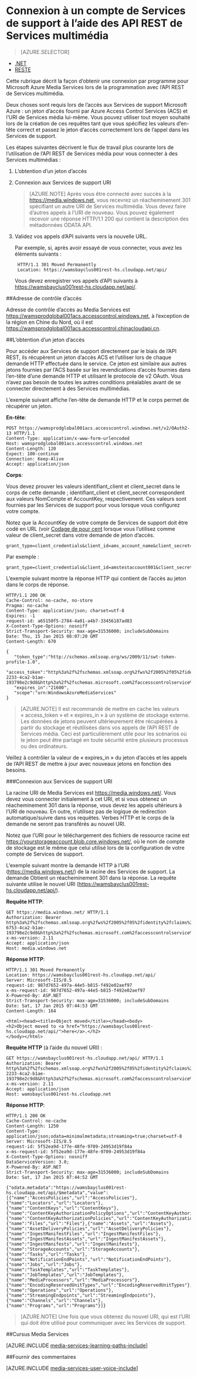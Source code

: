 <properties 
    pageTitle="Connexion à un compte de Services de support à l’aide des API REST | Microsoft Azure" 
    description="Cette rubrique montre comment se connecter à des Services de support en utilisant API REST." 
    services="media-services" 
    documentationCenter="" 
    authors="Juliako" 
    manager="erikre" 
    editor=""/>

<tags 
    ms.service="media-services" 
    ms.workload="media" 
    ms.tgt_pltfrm="na" 
    ms.devlang="dotnet" 
    ms.topic="article" 
    ms.date="09/26/2016"  
    ms.author="juliako"/>


# <a name="connecting-to-media-services-account-using-media-services-rest-api"></a>Connexion à un compte de Services de support à l’aide des API REST de Services multimédia

> [AZURE.SELECTOR]
- [.NET](media-services-dotnet-connect-programmatically.md)
- [RESTE](media-services-rest-connect-programmatically.md)

Cette rubrique décrit la façon d’obtenir une connexion par programme pour Microsoft Azure Media Services lors de la programmation avec l’API REST de Services multimédia.

Deux choses sont requis lors de l’accès aux Services de support Microsoft Azure : un jeton d’accès fourni par Azure Access Control Services (ACS) et l’URI de Services média lui-même. Vous pouvez utiliser tout moyen souhaité lors de la création de ces requêtes tant que vous spécifiez les valeurs d’en-tête correct et passez le jeton d’accès correctement lors de l’appel dans les Services de support.

Les étapes suivantes décrivent le flux de travail plus courante lors de l’utilisation de l’API REST de Services média pour vous connecter à des Services multimédias :

1. L’obtention d’un jeton d’accès 
2. Connexion aux Services de support URI 

    >[AZURE.NOTE] Après vous être connecté avec succès à la https://media.windows.net, vous recevrez un réacheminement 301 spécifiant un autre URI de Services multimédia. Vous devez faire d’autres appels à l’URI de nouveau.
Vous pouvez également recevoir une réponse HTTP/1.1 200 qui contient la description des métadonnées ODATA API.

3. Validez vos appels d’API suivants vers la nouvelle URL. 

    Par exemple, si, après avoir essayé de vous connecter, vous avez les éléments suivants :

        HTTP/1.1 301 Moved Permanently
        Location: https://wamsbayclus001rest-hs.cloudapp.net/api/

    Vous devez enregistrer vos appels d’API suivants à https://wamsbayclus001rest-hs.cloudapp.net/api/.

##<a name="access-control-address"></a>Adresse de contrôle d’accès

Adresse de contrôle d’accès au Media Services est https://wamsprodglobal001acs.accesscontrol.windows.net, à l’exception de la région en Chine du Nord, où il est https://wamsprodglobal001acs.accesscontrol.chinacloudapi.cn.

##<a name="getting-an-access-token"></a>L’obtention d’un jeton d’accès

Pour accéder aux Services de support directement par le biais de l’API REST, ils récupèrent un jeton d’accès ACS et l’utiliser lors de chaque demande HTTP effectuée dans le service. Ce jeton est similaire aux autres jetons fournies par l’ACS basée sur les revendications d’accès fournies dans l’en-tête d’une demande HTTP et utilisant le protocole de v2 OAuth. Vous n’avez pas besoin de toutes les autres conditions préalables avant de se connecter directement à des Services multimédias.

L’exemple suivant affiche l’en-tête de demande HTTP et le corps permet de récupérer un jeton.

**En-tête**:

    POST https://wamsprodglobal001acs.accesscontrol.windows.net/v2/OAuth2-13 HTTP/1.1
    Content-Type: application/x-www-form-urlencoded
    Host: wamsprodglobal001acs.accesscontrol.windows.net
    Content-Length: 120
    Expect: 100-continue
    Connection: Keep-Alive
    Accept: application/json

    
**Corps**:

Vous devez prouver les valeurs identifiant_client et client_secret dans le corps de cette demande ; identifiant_client et client_secret correspondent aux valeurs NomCompte et AccountKey, respectivement. Ces valeurs sont fournies par les Services de support pour vous lorsque vous configurez votre compte. 

Notez que la AccountKey de votre compte de Services de support doit être codé en URL (voir [Codage de pour cent](http://tools.ietf.org/html/rfc3986#section-2.1) lorsque vous l’utilisez comme valeur de client_secret dans votre demande de jeton d’accès.

    grant_type=client_credentials&client_id=ams_account_name&client_secret=URL_encoded_ams_account_key&scope=urn%3aWindowsAzureMediaServices


Par exemple : 

    grant_type=client_credentials&client_id=amstestaccount001&client_secret=wUNbKhNj07oqjqU3Ah9R9f4kqTJ9avPpfe6Pk3YZ7ng%3d&scope=urn%3aWindowsAzureMediaServices


L’exemple suivant montre la réponse HTTP qui contient de l’accès au jeton dans le corps de réponse.

    HTTP/1.1 200 OK
    Cache-Control: no-cache, no-store
    Pragma: no-cache
    Content-Type: application/json; charset=utf-8
    Expires: -1
    request-id: a65150f5-2784-4a01-a4b7-33456187ad83
    X-Content-Type-Options: nosniff
    Strict-Transport-Security: max-age=31536000; includeSubDomains
    Date: Thu, 15 Jan 2015 08:07:20 GMT
    Content-Length: 670
    
    {  
       "token_type":"http://schemas.xmlsoap.org/ws/2009/11/swt-token-profile-1.0",
       "access_token":"http%3a%2f%2fschemas.xmlsoap.org%2fws%2f2005%2f05%2fidentity%2fclaims%2fnameidentifier=amstestaccount001&urn%3aSubscriptionId=z7f19258-2233-4ca2-b1ae-193798e2c9d8&http%3a%2f%2fschemas.microsoft.com%2faccesscontrolservice%2f2010%2f07%2fclaims%2fidentityprovider=https%3a%2f%2fwamsprodglobal001acs.accesscontrol.windows.net%2f&Audience=urn%3aWindowsAzureMediaServices&ExpiresOn=1421330840&Issuer=https%3a%2f%2fwamsprodglobal001acs.accesscontrol.windows.net%2f&HMACSHA256=uf69n82KlqZmkJDNxhJkOxpyIpA2HDyeGUTtSnq1vlE%3d",
       "expires_in":"21600",
       "scope":"urn:WindowsAzureMediaServices"
    }
    

>[AZURE.NOTE]
Il est recommandé de mettre en cache les valeurs « access_token » et « expires_in » à un système de stockage externe. Les données de jetons peuvent ultérieurement être récupérées à partir du stockage et réutilisées dans vos appels de l’API REST de Services média. Ceci est particulièrement utile pour les scénarios où le jeton peut être partagé en toute sécurité entre plusieurs processus ou des ordinateurs.

Veillez à contrôler la valeur de « expires_in » du jeton d’accès et les appels de l’API REST de mettre à jour avec nouveaux jetons en fonction des besoins.

###<a name="connecting-to-the-media-services-uri"></a>Connexion aux Services de support URI

La racine URI de Media Services est https://media.windows.net/. Vous devez vous connecter initialement à cet URI, et si vous obtenez un réacheminement 301 dans la réponse, vous devez les appels ultérieurs à l’URI de nouveau. En outre, n’utilisez pas de logique de redirection automatique/suivre dans vos requêtes. Verbes HTTP et le corps de la demande ne seront pas transférés au nouvel URI.

Notez que l’URI pour le téléchargement des fichiers de ressource racine est https://yourstorageaccount.blob.core.windows.net/, où le nom de compte de stockage est le même que celui utilisé lors de la configuration de votre compte de Services de support.

L’exemple suivant montre la demande HTTP à l’URI (https://media.windows.net/) de la racine des Services de support. La demande Obtient un réacheminement 301 dans la réponse. La requête suivante utilise le nouvel URI (https://wamsbayclus001rest-hs.cloudapp.net/api/).     

**Requête HTTP**:
    
    GET https://media.windows.net/ HTTP/1.1
    Authorization: Bearer http%3a%2f%2fschemas.xmlsoap.org%2fws%2f2005%2f05%2fidentity%2fclaims%2fnameidentifier=amstestaccount001&urn%3aSubscriptionId=z7f19258-6753-4ca2-b1ae-193798e2c9d8&http%3a%2f%2fschemas.microsoft.com%2faccesscontrolservice%2f2010%2f07%2fclaims%2fidentityprovider=https%3a%2f%2fwamsprodglobal001acs.accesscontrol.windows.net%2f&Audience=urn%3aWindowsAzureMediaServices&ExpiresOn=1421500579&Issuer=https%3a%2f%2fwamsprodglobal001acs.accesscontrol.windows.net%2f&HMACSHA256=ElVWXOnMVggFQl%2ft9vhdcv1qH1n%2fE8l3hRef4zPmrzg%3d
    x-ms-version: 2.11
    Accept: application/json
    Host: media.windows.net


**Réponse HTTP**:
    
    HTTP/1.1 301 Moved Permanently
    Location: https://wamsbayclus001rest-hs.cloudapp.net/api/
    Server: Microsoft-IIS/8.5
    request-id: 987d7652-497a-44e5-b815-f492e02aef97
    x-ms-request-id: 987d7652-497a-44e5-b815-f492e02aef97
    X-Powered-By: ASP.NET
    Strict-Transport-Security: max-age=31536000; includeSubDomains
    Date: Sat, 17 Jan 2015 07:44:53 GMT
    Content-Length: 164
    
    <html><head><title>Object moved</title></head><body>
    <h2>Object moved to <a href="https://wamsbayclus001rest-hs.cloudapp.net/api/">here</a>.</h2>
    </body></html>


**Requête HTTP** (à l’aide du nouvel URI) :
            
    GET https://wamsbayclus001rest-hs.cloudapp.net/api/ HTTP/1.1
    Authorization: Bearer http%3a%2f%2fschemas.xmlsoap.org%2fws%2f2005%2f05%2fidentity%2fclaims%2fnameidentifier=amstestaccount001&urn%3aSubscriptionId=z7f19258-2233-4ca2-b1ae-193798e2c9d8&http%3a%2f%2fschemas.microsoft.com%2faccesscontrolservice%2f2010%2f07%2fclaims%2fidentityprovider=https%3a%2f%2fwamsprodglobal001acs.accesscontrol.windows.net%2f&Audience=urn%3aWindowsAzureMediaServices&ExpiresOn=1421500579&Issuer=https%3a%2f%2fwamsprodglobal001acs.accesscontrol.windows.net%2f&HMACSHA256=ElVWXOnMVggFQl%2ft9vhdcv1qH1n%2fE8l3hRef4zPmrzg%3d
    x-ms-version: 2.11
    Accept: application/json
    Host: wamsbayclus001rest-hs.cloudapp.net


**Réponse HTTP**:
    
    HTTP/1.1 200 OK
    Cache-Control: no-cache
    Content-Length: 1250
    Content-Type: application/json;odata=minimalmetadata;streaming=true;charset=utf-8
    Server: Microsoft-IIS/8.5
    request-id: 5f52ea9d-177e-48fe-9709-24953d19f84a
    x-ms-request-id: 5f52ea9d-177e-48fe-9709-24953d19f84a
    X-Content-Type-Options: nosniff
    DataServiceVersion: 3.0;
    X-Powered-By: ASP.NET
    Strict-Transport-Security: max-age=31536000; includeSubDomains
    Date: Sat, 17 Jan 2015 07:44:52 GMT
    
    {"odata.metadata":"https://wamsbayclus001rest-hs.cloudapp.net/api/$metadata","value":[{"name":"AccessPolicies","url":"AccessPolicies"},{"name":"Locators","url":"Locators"},{"name":"ContentKeys","url":"ContentKeys"},{"name":"ContentKeyAuthorizationPolicyOptions","url":"ContentKeyAuthorizationPolicyOptions"},{"name":"ContentKeyAuthorizationPolicies","url":"ContentKeyAuthorizationPolicies"},{"name":"Files","url":"Files"},{"name":"Assets","url":"Assets"},{"name":"AssetDeliveryPolicies","url":"AssetDeliveryPolicies"},{"name":"IngestManifestFiles","url":"IngestManifestFiles"},{"name":"IngestManifestAssets","url":"IngestManifestAssets"},{"name":"IngestManifests","url":"IngestManifests"},{"name":"StorageAccounts","url":"StorageAccounts"},{"name":"Tasks","url":"Tasks"},{"name":"NotificationEndPoints","url":"NotificationEndPoints"},{"name":"Jobs","url":"Jobs"},{"name":"TaskTemplates","url":"TaskTemplates"},{"name":"JobTemplates","url":"JobTemplates"},{"name":"MediaProcessors","url":"MediaProcessors"},{"name":"EncodingReservedUnitTypes","url":"EncodingReservedUnitTypes"},{"name":"Operations","url":"Operations"},{"name":"StreamingEndpoints","url":"StreamingEndpoints"},{"name":"Channels","url":"Channels"},{"name":"Programs","url":"Programs"}]}
     


>[AZURE.NOTE] Une fois que vous obtenez du nouvel URI, qui est l’URI qui doit être utilisé pour communiquer avec les Services de support. 


##<a name="media-services-learning-paths"></a>Cursus Media Services

[AZURE.INCLUDE [media-services-learning-paths-include](../../includes/media-services-learning-paths-include.md)]

##<a name="provide-feedback"></a>Fournir des commentaires

[AZURE.INCLUDE [media-services-user-voice-include](../../includes/media-services-user-voice-include.md)]
